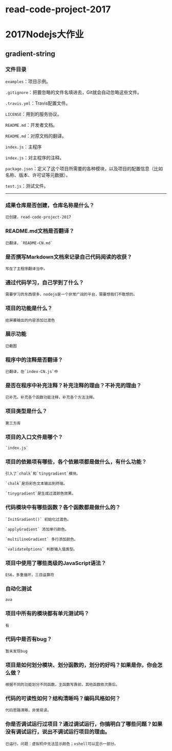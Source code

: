 # read-code-project-2017
# 2017Nodejs大作业

## gradient-string

### 文件目录

`examples`：项目示例。

`.gitignore`：把要忽略的文件名填进去，Git就会自动忽略这些文件。

`.travis.yml`：Travis配置文件。

`LICENSE`：用到的服务协议。

`README.md`：开发者文档。

`README.md`：对原文档的翻译。

`index.js`：主程序

`index.js`：对主程序的注释。

`package.json`：定义了这个项目所需要的各种模块，以及项目的配置信息（比如名称、版本、许可证等元数据）。

`test.js`：测试文件。

<hr />

### 成果仓库是否创建，仓库名称是什么？
	
	已创建，read-code-project-2017

### README.md文档是否翻译？

	已翻译，`README-CN.md`

### 是否撰写Markdown文档来记录自己代码阅读的收获？

	写在了主程序翻译当中。

### 通过代码学习，自己学到了什么？

	需要学习的东西很多，nodejs是一个非常广阔的平台，需要想我们不敢想的。

### 项目的功能是什么？

	给屏幕输出的内容添加过渡色

### 展示功能

	已截图

### 程序中的注释是否翻译？

	已翻译，在`index-CN.js`中

### 是否在程序中补充注释？补充注释的理由？不补充的理由？

	已补充。补充各个函数功能注释，补充各个方法注释。

### 项目类型是什么？

	第三方库

### 项目的入口文件是哪个？

	`index.js`

### 项目的依赖项有哪些，各个依赖项都是做什么，有什么功能？

	引入了`chalk`和`tinygradient`模块。

	`chalk`是将彩色文本输出到终端。

	`tinygradient`是生成过渡颜色效果。

### 代码模块中有哪些函数？各个函数都是做什么的？

	`InitGradient()` 初始化过渡色。

	`applyGradient` 添加单行颜色。

	`multilineGradient` 多行添加颜色。

	`validateOptions` 判断输入值类型。

### 项目中使用了哪些高级的JavaScript语法？

	ES6，多重循环，三目运算符

### 自动化测试

	ava

### 项目中所有的模块都有单元测试吗？

	有

### 代码中是否有bug？

	暂未发现bug

### 项目是如何划分模块、划分函数的，划分的好吗？如果是你，你会怎么做？
 
	根据不同的功能划分不同函数，主函数写靠前，其他函数依次靠后。

### 代码的可读性如何？结构清晰吗？编码风格如何？

	代码思路清晰，非常易读。

### 你是否调试运行过项目？通过调试运行，你搞明白了哪些问题？如果没有调试运行，说出不调试运行项目的理由。

	已运行。问题：虚拟机中无法显示颜色；xshell可以显示一部分。

